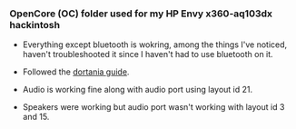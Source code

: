 ### OpenCore (OC) folder used for my HP Envy x360-aq103dx hackintosh 

- Everything except bluetooth is wokring, among the things I've noticed, haven't troubleshooted it since I haven't had to use bluetooth on it.
- Followed the [dortania guide](https://dortania.github.io/OpenCore-Install-Guide).

- Audio is working fine along with audio port using layout id 21.
- Speakers were working but audio port wasn't working with layout id 3 and 15.
